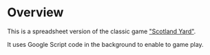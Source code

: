 # Overview

This is a spreadsheet version of the classic game ["Scotland Yard"](https://en.wikipedia.org/wiki/Scotland_Yard_%28board_game%29).

It uses Google Script code in the background to enable to game play.